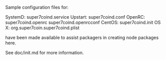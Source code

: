 Sample configuration files for:

SystemD: super7coind.service
Upstart: super7coind.conf
OpenRC:  super7coind.openrc
         super7coind.openrcconf
CentOS:  super7coind.init
OS X:    org.super7coin.super7coind.plist

have been made available to assist packagers in creating node packages here.

See doc/init.md for more information.

